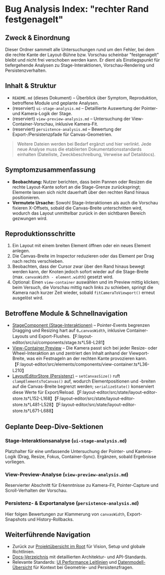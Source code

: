 # Bug Analysis Index: "rechter Rand festgenagelt"

## Zweck & Einordnung
Dieser Ordner sammelt alle Untersuchungen rund um den Fehler, bei dem die rechte Kante der Layout-Bühne bzw. Vorschau scheinbar "festgenagelt" bleibt und nicht frei verschoben werden kann. Er dient als Einstiegspunkt für tiefergehende Analysen zu Stage-Interaktionen, Vorschau-Rendering und Persistenzverhalten.

## Inhalt & Struktur
- `README.md` (dieses Dokument) – Überblick über Symptom, Reproduktion, betroffene Module und geplante Analysen.
- (reserviert) `ui-stage-analysis.md` – Detaillierte Auswertung der Pointer- und Kamera-Logik der Stage.
- (reserviert) `view-preview-analysis.md` – Untersuchung der View-Container-Vorschau, inklusive Kamera-Fit.
- (reserviert) `persistence-analysis.md` – Bewertung der Export-/Persistenzpfade für Canvas-Geometrien.

> Weitere Dateien werden bei Bedarf ergänzt und hier verlinkt. Jede neue Analyse muss die etablierten Dokumentationsstandards einhalten (Dateiliste, Zweckbeschreibung, Verweise auf Detaildocs).

## Symptomzusammenfassung
- **Beobachtung:** Nutzer berichten, dass beim Pannen oder Resizen die rechte Layout-Kante sofort an die Stage-Grenze zurückspringt; Elemente lassen sich nicht dauerhaft über den rechten Rand hinaus positionieren.
- **Vermutete Ursache:** Sowohl Stage-Interaktionen als auch die Vorschau fixieren X-Offsets, sobald die Canvas-Breite unterschritten wird, wodurch das Layout unmittelbar zurück in den sichtbaren Bereich gezwungen wird.

## Reproduktionsschritte
1. Ein Layout mit einem breiten Element öffnen oder ein neues Element anlegen.
2. Die Canvas-Breite im Inspector reduzieren oder das Element per Drag nach rechts verschieben.
3. Beobachten, dass der Cursor zwar über den Rand hinaus bewegt werden kann, der Knoten jedoch sofort wieder auf die Stage-Breite (max. `canvasWidth - element.width`) gesetzt wird.
4. Optional: Einen `view-container` auswählen und im Preview mittig klicken; beim Versuch, die Vorschau mittig nach links zu schieben, springt die Kamera nach kurzer Zeit wieder, sobald `fitCameraToViewport()` erneut ausgelöst wird.

## Betroffene Module & Schnellnavigation
- [StageComponent (Stage-Interaktionen)](../layout-editor/src/ui/components/stage.ts) – Pointer-Events begrenzen Dragging und Resizing hart auf `0…canvasWidth`, inklusive Container-Layouts und Export-Flushes.【F:layout-editor/src/ui/components/stage.ts†L58-L281】
- [View-Container Preview](../layout-editor/src/elements/components/view-container.ts) – Die Kamera passt sich bei jeder Resize- oder Wheel-Interaktion an und zentriert den Inhalt anhand der Viewport-Breite, was ein Festnageln an der rechten Kante provozieren kann.【F:layout-editor/src/elements/components/view-container.ts†L36-L210】
- [LayoutEditorStore (Persistenz)](../layout-editor/src/state/layout-editor-store.ts) – `setCanvasSize()` ruft `clampElementsToCanvas()` auf, wodurch Elementpositionen und -breiten auf die Canvas-Breite begrenzt werden; `serializeState()` konserviert diese Werte für Export/Reload.【F:layout-editor/src/state/layout-editor-store.ts†L152-L168】【F:layout-editor/src/state/layout-editor-store.ts†L481-L528】【F:layout-editor/src/state/layout-editor-store.ts†L671-L688】

## Geplante Deep-Dive-Sektionen
### Stage-Interaktionsanalyse (`ui-stage-analysis.md`)
Platzhalter für eine umfassende Untersuchung der Pointer- und Kamera-Logik (Drag, Resize, Fokus, Container-Sync). Ergänzen, sobald Ergebnisse vorliegen.

### View-Preview-Analyse (`view-preview-analysis.md`)
Reservierter Abschnitt für Erkenntnisse zu Kamera-Fit, Pointer-Capture und Scroll-Verhalten der Vorschau.

### Persistenz- & Exportanalyse (`persistence-analysis.md`)
Hier folgen Bewertungen zur Klammerung von `canvasWidth`, Export-Snapshots und History-Rollbacks.

## Weiterführende Navigation
- Zurück zur [Projektübersicht im Root](../README.md) für Vision, Setup und globale Richtlinien.
- [Docs-Verzeichnis](../docs/README.md) mit detaillierten Architektur- und API-Standards.
- Relevante Standards: [UI Performance Leitlinien](../docs/ui-performance.md) und [Datenmodell-Übersicht](../docs/data-model-overview.md) für Kontext bei Geometrie- und Persistenzfragen.
